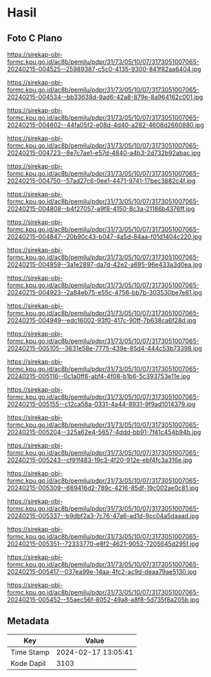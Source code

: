 # Hasil

## Foto C Plano

https://sirekap-obj-formc.kpu.go.id/ac8b/pemilu/pdpr/31/73/05/10/07/3173051007065-20240215-004525--25989387-c5c0-4135-9300-841f82aa6404.jpg

https://sirekap-obj-formc.kpu.go.id/ac8b/pemilu/pdpr/31/73/05/10/07/3173051007065-20240215-004534--bb33638d-9ad6-42a8-879e-8a964162c001.jpg

https://sirekap-obj-formc.kpu.go.id/ac8b/pemilu/pdpr/31/73/05/10/07/3173051007065-20240215-004602--44fa05f2-e08d-4d40-a282-4608d2660880.jpg

https://sirekap-obj-formc.kpu.go.id/ac8b/pemilu/pdpr/31/73/05/10/07/3173051007065-20240215-004723--8e7c7ae1-e57d-4840-a4b3-2d732b92abac.jpg

https://sirekap-obj-formc.kpu.go.id/ac8b/pemilu/pdpr/31/73/05/10/07/3173051007065-20240215-004750--57ad27c6-0ee1-4471-9741-17bec3882c4f.jpg

https://sirekap-obj-formc.kpu.go.id/ac8b/pemilu/pdpr/31/73/05/10/07/3173051007065-20240215-004808--b4f27057-a9f8-4150-8c3a-21186b4376ff.jpg

https://sirekap-obj-formc.kpu.go.id/ac8b/pemilu/pdpr/31/73/05/10/07/3173051007065-20240215-004847--20b90c43-b047-4a5d-84aa-f01d1404c220.jpg

https://sirekap-obj-formc.kpu.go.id/ac8b/pemilu/pdpr/31/73/05/10/07/3173051007065-20240215-004859--3a1e2897-da7d-42e2-a695-96e433a3d0ea.jpg

https://sirekap-obj-formc.kpu.go.id/ac8b/pemilu/pdpr/31/73/05/10/07/3173051007065-20240215-004923--2a84eb75-e55c-4756-bb7b-303530be7e81.jpg

https://sirekap-obj-formc.kpu.go.id/ac8b/pemilu/pdpr/31/73/05/10/07/3173051007065-20240215-004949--edc16002-93f0-417c-90ff-7b638ca6f28d.jpg

https://sirekap-obj-formc.kpu.go.id/ac8b/pemilu/pdpr/31/73/05/10/07/3173051007065-20240215-005105--3631e58e-7775-439e-85d4-444c53b73398.jpg

https://sirekap-obj-formc.kpu.go.id/ac8b/pemilu/pdpr/31/73/05/10/07/3173051007065-20240215-005116--0c1a0ff6-abf4-4f08-b1b6-5c393753e11e.jpg

https://sirekap-obj-formc.kpu.go.id/ac8b/pemilu/pdpr/31/73/05/10/07/3173051007065-20240215-005155--c12ca58a-0331-4a44-8931-9f9ad1014379.jpg

https://sirekap-obj-formc.kpu.go.id/ac8b/pemilu/pdpr/31/73/05/10/07/3173051007065-20240215-005204--325a62e4-5657-4ddd-bb91-7f41c454b94b.jpg

https://sirekap-obj-formc.kpu.go.id/ac8b/pemilu/pdpr/31/73/05/10/07/3173051007065-20240215-005243--cf91f483-19c3-4f20-912e-ebf4fc3a316e.jpg

https://sirekap-obj-formc.kpu.go.id/ac8b/pemilu/pdpr/31/73/05/10/07/3173051007065-20240215-005309--669416d2-789c-4216-85df-19c002ae0c81.jpg

https://sirekap-obj-formc.kpu.go.id/ac8b/pemilu/pdpr/31/73/05/10/07/3173051007065-20240215-005337--b9dbf2a3-7c76-47a6-ad1d-9cc04a5daaad.jpg

https://sirekap-obj-formc.kpu.go.id/ac8b/pemilu/pdpr/31/73/05/10/07/3173051007065-20240215-005351--72333770-e8f2-4621-9052-7205645d295f.jpg

https://sirekap-obj-formc.kpu.go.id/ac8b/pemilu/pdpr/31/73/05/10/07/3173051007065-20240215-005417--037ea99e-14aa-4fc2-ac9d-deaa79ae5130.jpg

https://sirekap-obj-formc.kpu.go.id/ac8b/pemilu/pdpr/31/73/05/10/07/3173051007065-20240215-005452--55aec56f-8052-49a8-a8f8-5d735f8a205b.jpg


## Metadata

| Key        | Value               |
| ---------- | ------------------- |
| Time Stamp | 2024-02-17 13:05:41 |
| Kode Dapil | 3103                |



